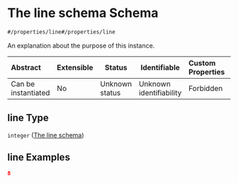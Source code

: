 # The line schema Schema

```txt
#/properties/line#/properties/line
```

An explanation about the purpose of this instance.


| Abstract            | Extensible | Status         | Identifiable            | Custom Properties | Additional Properties | Access Restrictions | Defined In                                                                                              |
| :------------------ | ---------- | -------------- | ----------------------- | :---------------- | --------------------- | ------------------- | ------------------------------------------------------------------------------------------------------- |
| Can be instantiated | No         | Unknown status | Unknown identifiability | Forbidden         | Allowed               | none                | [test_collection.schema.json\*](../../../spec/0.0.1/test_collection.schema.json "open original schema") |

## line Type

`integer` ([The line schema](test_collection-properties-the-line-schema.md))

## line Examples

```json
8
```

